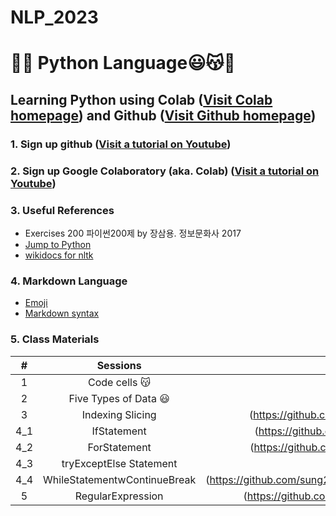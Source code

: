 # NLP_2023

# 🐹🍦 **Python Language**😃😽💝

## **Learning Python** using **Colab** ([Visit Colab homepage](https://colab.research.google.com/?utm_source=scs-index)) and **Github** ([Visit Github homepage](https://github.com/))

### **1. Sign up github** ([Visit a tutorial on Youtube](https://www.youtube.com/watch?v=c-NikCpec7U))
### **2. Sign up Google Colaboratory** (aka. Colab) ([Visit a tutorial on Youtube](https://www.youtube.com/watch?v=2X_EU18OeYM))

### **3. Useful References**
- Exercises 200 파이썬200제 by 장삼용. 정보문화사 2017
- [Jump to Python](https://wikidocs.net/book/1)
- [wikidocs for nltk](https://wikidocs.net/21667)

### **4. Markdown Language**
* [Emoji](https://gist.github.com/rxaviers/7360908)
* [Markdown syntax](https://www.markdownguide.org/basic-syntax/)

### **5. Class Materials**
| # | Sessions | keywords |
|:-:|:-:|:-:|
| 1 | Code cells 😽 | [variavble, assign](https://github.com/sung22/NLP_2023/blob/main/1_CodeCells_Basic.ipynb) |
| 2 | Five Types of Data 😃 | [number, string, list, tuple, dictionary](https://github.com/sung22/NLP_2023/blob/main/2_FiveTypesofData.ipynb) |
| 3 | Indexing Slicing | (https://github.com/sung22/NLP_2023/blob/main/3_Indexing_Slicing.ipynb) |
| 4_1 | IfStatement | (https://github.com/sung22/NLP_2023/blob/main/4_1_IfStatement.ipynb) |
| 4_2 | ForStatement | (https://github.com/sung22/NLP_2023/blob/main/4_2_ForStatement.ipynb) |
| 4_3 | tryExceptElse Statement | [try ~ except ~ else/finally](https://github.com/sung22/NLP_2023/blob/main/4_3_tryExceptElse_Statement.ipynb) |
| 4_4 | WhileStatementwContinueBreak | (https://github.com/sung22/NLP_2023/blob/main/4_4_WhileStatementwContinueBreak.ipynb) |
| 5 | RegularExpression | (https://github.com/sung22/NLP_2023/blob/main/5_RegularExpression.ipynb) |
